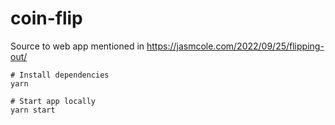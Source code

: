# coin-flip

Source to web app mentioned in https://jasmcole.com/2022/09/25/flipping-out/

```
# Install dependencies
yarn

# Start app locally
yarn start
```
